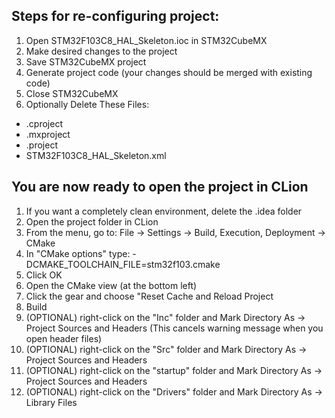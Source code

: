 ## Steps for re-configuring project:

1) Open STM32F103C8_HAL_Skeleton.ioc in STM32CubeMX
2) Make desired changes to the project
3) Save STM32CubeMX project
4) Generate project code (your changes should be merged with existing code)
5) Close STM32CubeMX
4) Optionally Delete These Files:
* .cproject
* .mxproject
* .project
* STM32F103C8_HAL_Skeleton.xml

## You are now ready to open the project in CLion
1) If you want a completely clean environment, delete the .idea folder
2) Open the project folder in CLion
4) From the menu, go to: File -> Settings -> Build, Execution, Deployment -> CMake
5) In "CMake options" type: -DCMAKE_TOOLCHAIN_FILE=stm32f103.cmake
6) Click OK
7) Open the CMake view (at the bottom left)
8) Click the gear and choose "Reset Cache and Reload Project
9) Build
10) (OPTIONAL) right-click on the "Inc" folder and Mark Directory As -> Project Sources and Headers (This cancels warning message when you open header files)
10) (OPTIONAL) right-click on the "Src" folder and Mark Directory As -> Project Sources and Headers
10) (OPTIONAL) right-click on the "startup" folder and Mark Directory As -> Project Sources and Headers
10) (OPTIONAL) right-click on the "Drivers" folder and Mark Directory As -> Library Files
